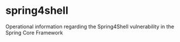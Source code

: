 # spring4shell
Operational information regarding the Spring4Shell vulnerability in the Spring Core Framework
